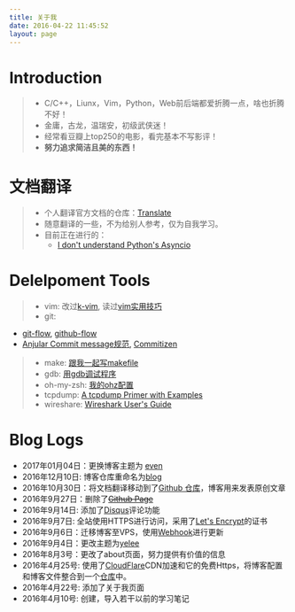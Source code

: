 ```yaml
---
title: 关于我
date: 2016-04-22 11:45:52
layout: page
---
```


# Introduction

> * C/C++，Liunx，Vim，Python，Web前后端都爱折腾一点，啥也折腾不好！
> * 金庸，古龙，温瑞安，初级武侠迷！
> * 经常看豆瓣上top250的电影，看完基本不写影评！
> * __努力追求简洁且美的东西！__

# 文档翻译

> + 个人翻译官方文档的仓库：[Translate](https://github.com/bwangel23/Translate)
> + 随意翻译的一些，不为给别人参考，仅为自我学习。
> + 目前正在进行的：
>   + [I don't understand Python's Asyncio](http://lucumr.pocoo.org/2016/10/30/i-dont-understand-asyncio/)

# Delelpoment Tools

> + vim: 改过[k-vim](https://github.com/bwangel23/k-vim), 读过[vim实用技巧](https://book.douban.com/subject/25869486/)
> + git:
  + [git-flow](http://danielkummer.github.io/git-flow-cheatsheet/index.zh_CN.html), [github-flow](https://guides.github.com/introduction/flow/)
  + [Anjular Commit message规范](http://www.ruanyifeng.com/blog/2016/01/commit_message_change_log.html), [Commitizen](https://github.com/commitizen/cz-cli)
> + make: [跟我一起写makefile](http://blog.csdn.net/haoel/article/details/2886/)
> + gdb: [用gdb调试程序](http://blog.csdn.net/haoel/article/details/2879)
> + oh-my-zsh: [我的ohz配置](https://github.com/bwangel23/oh-my-zsh)
> + tcpdump: [A tcpdump Primer with Examples](https://danielmiessler.com/study/tcpdump/)
> + wireshare: [Wireshark User's Guide](https://www.wireshark.org/docs/wsug_html_chunked/index.html)

# Blog Logs

+ 2017年01月04日：更换博客主题为 [even](https://github.com/ahonn/hexo-theme-even)
+ 2016年12月10日: 博客仓库重命名为[blog](https://github.com/bwangel23/blog)
+ 2016年10月30日：将文档翻译移动到了[Github 仓库](https://github.com/bwangel23/Translate)，博客用来发表原创文章
+ 2016年9月27日：删除了~~[Github Page](http://bwangel23.github.io)~~
+ 2016年9月14日: 添加了[Disqus](https://disqus.com/)评论功能
+ 2016年9月7日: 全站使用HTTPS进行访问，采用了[Let's Encrypt](https://letsencrypt.org/)的证书
+ 2016年9月6日：迁移博客至VPS，使用[Webhook](https://developer.github.com/webhooks/)进行更新
+ 2016年9月4日：更改主题为[yelee](https://github.com/MOxFIVE/hexo-theme-yelee)
+ 2016年8月3号：更改了about页面，努力提供有价值的信息
+ 2016年4月25号: 使用了[CloudFlare](https://www.cloudflare.com/)CDN加速和它的免费Https，将博客配置和博客文件整合到一个[仓库](https://github.com/bwangel23/bwangel23.github.io)中。
+ 2016年4月22号: 添加了关于我页面
+ 2016年4月10号: 创建，导入若干以前的学习笔记
